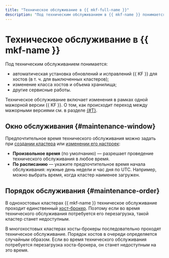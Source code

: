 ```yaml
---
title: "Техническое обслуживание в {{ mkf-full-name }}"
description: "Под техническим обслуживанием в {{ mkf-name }} понимается автоматическая установка обновлений и исправлений СУБД для хостов (в т. ч. для выключенных кластеров), изменение класса хостов и размера хранилища и другие сервисные работы."
---
```


# Техническое обслуживание в {{ mkf-name }}

Под техническим обслуживанием понимается:

* автоматическая установка обновлений и исправлений {{ KF }} для хостов (в т. ч. для выключенных кластеров);
* изменение класса хостов и объема хранилища;
* другие сервисные работы.

Техническое обслуживание включает изменения в рамках одной мажорной версии {{ KF }}. О том, как происходит переход между мажорными версиями см. в разделе [{#T}](../operations/cluster-version-update.md).

## Окно обслуживания {#maintenance-window}

Предпочтительное время технического обслуживания можно задать при [создании кластера](../operations/cluster-create.md) или [изменении его настроек](../operations/cluster-update.md):

* **Произвольное время** (по умолчанию) — разрешает проведение технического обслуживания в любое время.
* **По расписанию** — укажите предпочтительное время начала обслуживания: нужные день недели и час дня по UTC. Например, можно выбрать время, когда кластер наименее загружен.

## Порядок обслуживания {#maintenance-order}

В однохостовых кластерах {{ mkf-name }} техническое обслуживание проходит единственный [хост-брокер](brokers.md). Поэтому если во время технического обслуживания потребуется его перезагрузка, такой кластер станет недоступным.

В многохостовых кластерах хосты-брокеры последовательно проходят техническое обслуживание. Порядок хостов в очереди определяется случайным образом. Если во время технического обслуживания потребуется перезагрузка хоста-брокера, он станет недоступным на это время.
